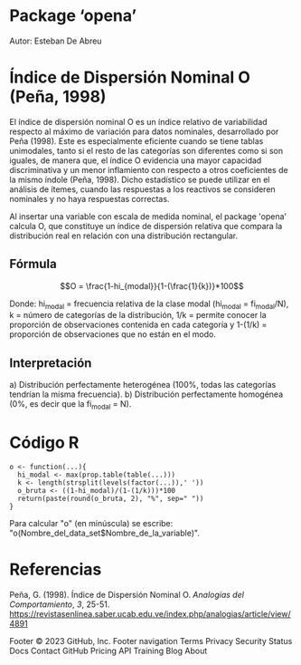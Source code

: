 # **Package ‘opena’**
Autor: Esteban De Abreu

# Índice de Dispersión Nominal O (Peña, 1998)

El índice de dispersión nominal O es un índice relativo de variabilidad respecto al máximo de variación para datos nominales, desarrollado por Peña (1998). Este es especialmente eficiente cuando se tiene tablas unimodales, tanto si el resto de las categorías son diferentes como si son iguales, de manera que, el índice O evidencia una mayor capacidad discriminativa y un menor inflamiento con respecto a otros coeficientes de la mismo índole (Peña, 1998). Dicho estadístico se puede utilizar en el análisis de ítemes, cuando las respuestas a los reactivos se consideren nominales y no haya respuestas correctas.

Al insertar una variable con escala de medida nominal, el package 'opena' calcula O, que constituye un índice de dispersión relativa que compara la distribución real en relación con una distribución rectangular.


## Fórmula

$$O = \frac{1-hi_{modal}}{1-(\frac{1}{k})}*100$$

Donde: hi<sub>modal</sub> = frecuencia relativa de la clase modal (hi<sub>modal</sub> = fi<sub>modal</sub>/N), k = número de categorías de la distribución, 1/k = permite conocer la proporción de observaciones contenida en cada categoría y 1-(1/k) = proporción de observaciones que no están en el modo.


## Interpretación

a)  Distribución perfectamente heterogénea (100%, todas las categorías tendrían la misma frecuencia).
b)  Distribución perfectamente homogénea (0%, es decir que la fi<sub>modal</sub> = N).


# Código R

```{r, message=FALSE, warning=FALSE}
o <- function(...){
  hi_modal <- max(prop.table(table(...)))
  k <- length(strsplit(levels(factor(...)),' '))
  o_bruta <- ((1-hi_modal)/(1-(1/k)))*100
  return(paste(round(o_bruta, 2), "%", sep=" "))
}
```

Para calcular "o" (en minúscula) se escribe: "o(Nombre_del_data_set$Nombre_de_la_variable)".


# Referencias

Peña, G. (1998). Índice de Dispersión Nominal O. *Analogías del Comportamiento*, *3*, 25-51. https://revistasenlinea.saber.ucab.edu.ve/index.php/analogias/article/view/4891

Footer
© 2023 GitHub, Inc.
Footer navigation
Terms
Privacy
Security
Status
Docs
Contact GitHub
Pricing
API
Training
Blog
About

